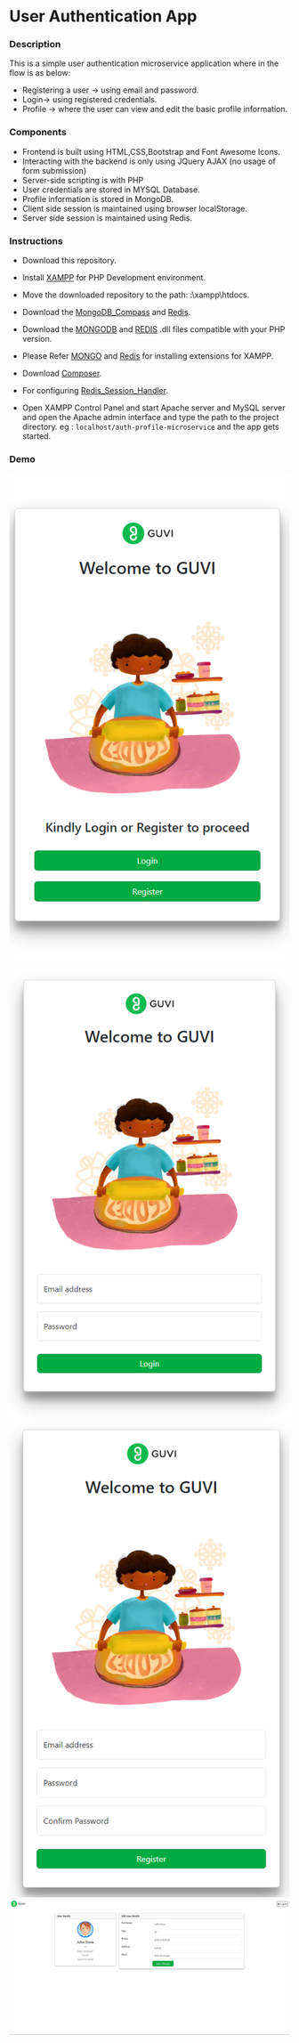 # User Authentication App

### Description

This is a simple user authentication microservice application where in the flow is as below:<br/>

- Registering a user -> using email and password.<br/>
- Login-> using registered credentials.<br/>
- Profile -> where the user can view and edit the basic profile information.

### Components

- Frontend is built using HTML,CSS,Bootstrap and Font Awesome Icons.
- Interacting with the backend is only using JQuery AJAX (no usage of form submission)
- Server-side scripting is with PHP
- User credentials are stored in MYSQL Database.
- Profile information is stored in MongoDB.
- Client side session is maintained using browser localStorage.
- Server side session is maintained using Redis.

### Instructions

- Download this repository.
- Install [XAMPP](https://www.apachefriends.org/) for PHP Development environment.
- Move the downloaded repository to the path: :\xampp\htdocs\.
- Download the [MongoDB_Compass](https://www.mongodb.com/products/compass) and [Redis](https://github.com/microsoftarchive/redis/releases).
- Download the [MONGODB](https://pecl.php.net/package/mongodb) and [REDIS](https://pecl.php.net/package/redis) .dll files compatible with your PHP version.
- Please Refer [MONGO](https://www.geeksforgeeks.org/how-to-install-mongodb-driver-in-php/) and [Redis](https://github.com/phpredis/phpredis/blob/develop/INSTALL.md) for installing extensions for XAMPP.
- Download [Composer](https://getcomposer.org/download/).
- For configuring [Redis_Session_Handler](https://github.com/phpredis/phpredis#php-session-handler).

- Open XAMPP Control Panel and start Apache server and MySQL server and open the Apache admin interface and type the path to the project directory.
  eg : `localhost/auth-profile-microservice` and the app gets started.


### Demo
![Alt text](Demo/index.html.png)
![Alt text](Demo/login.png)
![Alt text](Demo/register.png)
![Alt text](Demo/profile.png)
